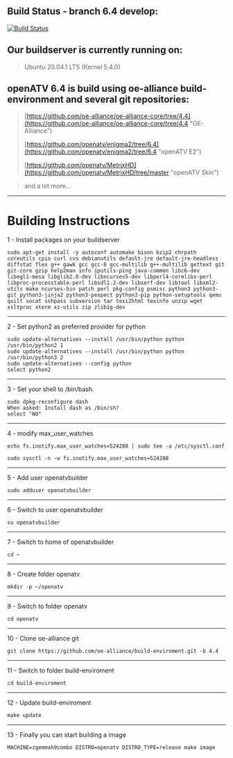 ## Build Status - branch 6.4  develop: ##
[![Build Status](https://travis-ci.org/openatv/enigma2.svg?branch=6.4)](https://travis-ci.org/openatv/enigma2)

## Our buildserver is currently running on: ##

> Ubuntu 20.04.1 LTS (Kernel 5.4.0)

## openATV 6.4 is build using oe-alliance build-environment and several git repositories: ##

> [https://github.com/oe-alliance/oe-alliance-core/tree/4.4](https://github.com/oe-alliance/oe-alliance-core/tree/4.4 "OE-Alliance")
> 
> [https://github.com/openatv/enigma2/tree/6.4](https://github.com/openatv/enigma2/tree/6.4 "openATV E2")
> 
> [https://github.com/openatv/MetrixHD](https://github.com/openatv/MetrixHD/tree/master "openATV Skin")

> and a lot more...


----------

# Building Instructions #

1 - Install packages on your buildserver

    sudo apt-get install -y autoconf automake bison bzip2 chrpath coreutils cpio curl cvs debianutils default-jre default-jre-headless diffstat flex g++ gawk gcc gcc-8 gcc-multilib g++-multilib gettext git git-core gzip help2man info iputils-ping java-common libc6-dev libegl1-mesa libglib2.0-dev libncurses5-dev libperl4-corelibs-perl libproc-processtable-perl libsdl1.2-dev libserf-dev libtool libxml2-utils make ncurses-bin patch perl pkg-config psmisc python3 python3-git python3-jinja2 python3-pexpect python3-pip python-setuptools qemu quilt socat sshpass subversion tar texi2html texinfo unzip wget xsltproc xterm xz-utils zip zlib1g-dev 
    
----------
2 - Set python2 as preferred provider for python

    sudo update-alternatives --install /usr/bin/python python /usr/bin/python2 1
    sudo update-alternatives --install /usr/bin/python python /usr/bin/python3 2
    sudo update-alternatives --config python
    select python2
    
----------    
3 - Set your shell to /bin/bash.

    sudo dpkg-reconfigure dash
    When asked: Install dash as /bin/sh?
    select "NO"

----------
4 - modify max_user_watches

    echo fs.inotify.max_user_watches=524288 | sudo tee -a /etc/sysctl.conf

    sudo sysctl -n -w fs.inotify.max_user_watches=524288

----------
5 - Add user openatvbuilder

    sudo adduser openatvbuilder

----------
6 - Switch to user openatvbuilder

    su openatvbuilder

----------
7 - Switch to home of openatvbuilder

    cd ~

----------
8 - Create folder openatv

    mkdir -p ~/openatv

----------
9 - Switch to folder openatv

    cd openatv

----------
10 - Clone oe-alliance git

    git clone https://github.com/oe-alliance/build-enviroment.git -b 4.4

----------
11 - Switch to folder build-enviroment

    cd build-enviroment

----------
12 - Update build-enviroment

    make update

----------
13 - Finally you can start building a image

    MACHINE=zgemmah9combo DISTRO=openatv DISTRO_TYPE=release make image

